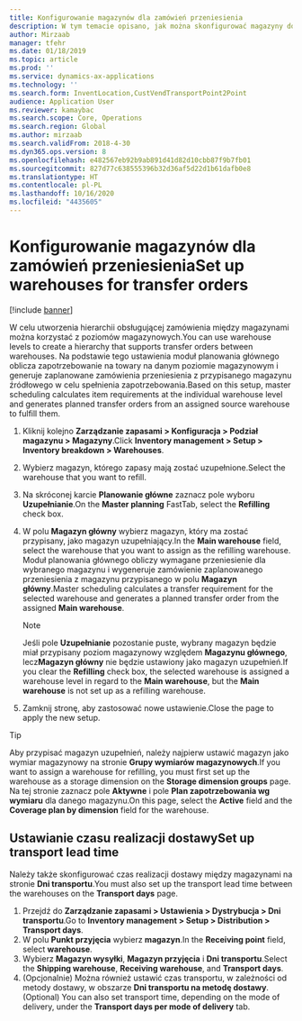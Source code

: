 ```yaml
---
title: Konfigurowanie magazynów dla zamówień przeniesienia
description: W tym temacie opisano, jak można skonfigurować magazyny do obsługi zamówień przeniesienia.
author: Mirzaab
manager: tfehr
ms.date: 01/18/2019
ms.topic: article
ms.prod: ''
ms.service: dynamics-ax-applications
ms.technology: ''
ms.search.form: InventLocation,CustVendTransportPoint2Point
audience: Application User
ms.reviewer: kamaybac
ms.search.scope: Core, Operations
ms.search.region: Global
ms.author: mirzaab
ms.search.validFrom: 2018-4-30
ms.dyn365.ops.version: 8
ms.openlocfilehash: e482567eb92b9ab891d41d82d10cbb87f9b7fb01
ms.sourcegitcommit: 827d77c638555396b32d36af5d22d1b61dafb0e8
ms.translationtype: HT
ms.contentlocale: pl-PL
ms.lasthandoff: 10/16/2020
ms.locfileid: "4435605"
---
```

# <a name="set-up-warehouses-for-transfer-orders"></a><span data-ttu-id="72001-103">Konfigurowanie magazynów dla zamówień przeniesienia</span><span class="sxs-lookup"><span data-stu-id="72001-103">Set up warehouses for transfer orders</span></span> 

[!include [banner](../includes/banner.md)]

<span data-ttu-id="72001-104">W celu utworzenia hierarchii obsługującej zamówienia między magazynami można korzystać z poziomów magazynowych.</span><span class="sxs-lookup"><span data-stu-id="72001-104">You can use warehouse levels to create a hierarchy that supports transfer orders between warehouses.</span></span> <span data-ttu-id="72001-105">Na podstawie tego ustawienia moduł planowania głównego oblicza zapotrzebowanie na towary na danym poziomie magazynowym i generuje zaplanowane zamówienia przeniesienia z przypisanego magazynu źródłowego w celu spełnienia zapotrzebowania.</span><span class="sxs-lookup"><span data-stu-id="72001-105">Based on this setup, master scheduling calculates item requirements at the individual warehouse level and generates planned transfer orders from an assigned source warehouse to fulfill them.</span></span>

1.  <span data-ttu-id="72001-106">Kliknij kolejno **Zarządzanie zapasami > Konfiguracja > Podział magazynu > Magazyny**.</span><span class="sxs-lookup"><span data-stu-id="72001-106">Click **Inventory management > Setup > Inventory breakdown > Warehouses**.</span></span>

2.  <span data-ttu-id="72001-107">Wybierz magazyn, którego zapasy mają zostać uzupełnione.</span><span class="sxs-lookup"><span data-stu-id="72001-107">Select the warehouse that you want to refill.</span></span>

3.  <span data-ttu-id="72001-108">Na skróconej karcie **Planowanie główne** zaznacz pole wyboru **Uzupełnianie**.</span><span class="sxs-lookup"><span data-stu-id="72001-108">On the **Master planning** FastTab, select the **Refilling** check box.</span></span>

4.  <span data-ttu-id="72001-109">W polu **Magazyn główny** wybierz magazyn, który ma zostać przypisany, jako magazyn uzupełniający.</span><span class="sxs-lookup"><span data-stu-id="72001-109">In the **Main warehouse** field, select the warehouse that you want to assign as the refilling warehouse.</span></span> <span data-ttu-id="72001-110">Moduł planowania głównego obliczy wymagane przeniesienie dla wybranego magazynu i wygeneruje zamówienie zaplanowanego przeniesienia z magazynu przypisanego w polu **Magazyn główny**.</span><span class="sxs-lookup"><span data-stu-id="72001-110">Master scheduling calculates a transfer requirement for the selected warehouse and generates a planned transfer order from the assigned **Main warehouse**.</span></span>
   
    > [!NOTE]
    > <P><span data-ttu-id="72001-111">Jeśli pole <STRONG>Uzupełnianie</STRONG> pozostanie puste, wybrany magazyn będzie miał przypisany poziom magazynowy względem <STRONG>Magazynu głównego</STRONG>, lecz<STRONG>Magazyn główny</STRONG> nie będzie ustawiony jako magazyn uzupełnień.</span><span class="sxs-lookup"><span data-stu-id="72001-111">If you clear the <STRONG>Refilling</STRONG> check box, the selected warehouse is assigned a warehouse level in regard to the <STRONG>Main warehouse</STRONG>, but the <STRONG>Main warehouse</STRONG> is not set up as a refilling warehouse.</span></span></P>

5.  <span data-ttu-id="72001-112">Zamknij stronę, aby zastosować nowe ustawienie.</span><span class="sxs-lookup"><span data-stu-id="72001-112">Close the page to apply the new setup.</span></span>


> [!TIP]
> <P><span data-ttu-id="72001-113">Aby przypisać magazyn uzupełnień, należy najpierw ustawić magazyn jako wymiar magazynowy na stronie <STRONG>Grupy wymiarów magazynowych</STRONG>.</span><span class="sxs-lookup"><span data-stu-id="72001-113">If you want to assign a warehouse for refilling, you must first set up the warehouse as a storage dimension on the <STRONG>Storage dimension groups</STRONG> page.</span></span> <span data-ttu-id="72001-114">Na tej stronie zaznacz pole <STRONG>Aktywne</STRONG> i pole <STRONG>Plan zapotrzebowania wg wymiaru</STRONG> dla danego magazynu.</span><span class="sxs-lookup"><span data-stu-id="72001-114">On this page, select the <STRONG>Active</STRONG> field and the <STRONG>Coverage plan by dimension</STRONG> field for the warehouse.</span></span></P>

## <a name="set-up-transport-lead-time"></a><span data-ttu-id="72001-115">Ustawianie czasu realizacji dostawy</span><span class="sxs-lookup"><span data-stu-id="72001-115">Set up transport lead time</span></span>

<span data-ttu-id="72001-116">Należy także skonfigurować czas realizacji dostawy między magazynami na stronie **Dni transportu**.</span><span class="sxs-lookup"><span data-stu-id="72001-116">You must also set up the transport lead time between the warehouses on the **Transport days** page.</span></span> 
1. <span data-ttu-id="72001-117">Przejdź do **Zarządzanie zapasami > Ustawienia > Dystrybucja > Dni transportu**.</span><span class="sxs-lookup"><span data-stu-id="72001-117">Go to **Inventory management > Setup > Distribution > Transport days**.</span></span>
2. <span data-ttu-id="72001-118">W polu **Punkt przyjęcia** wybierz **magazyn**.</span><span class="sxs-lookup"><span data-stu-id="72001-118">In the **Receiving point** field, select **warehouse**.</span></span>
3. <span data-ttu-id="72001-119">Wybierz **Magazyn wysyłki**, **Magazyn przyjęcia** i **Dni transportu**.</span><span class="sxs-lookup"><span data-stu-id="72001-119">Select the **Shipping warehouse**, **Receiving warehouse**, and **Transport days**.</span></span> 
4. <span data-ttu-id="72001-120">(Opcjonalnie) Można również ustawić czas transportu, w zależności od metody dostawy, w obszarze **Dni transportu na metodę dostawy**.</span><span class="sxs-lookup"><span data-stu-id="72001-120">(Optional) You can also set transport time, depending on the mode of delivery, under the **Transport days per mode of delivery** tab.</span></span>
